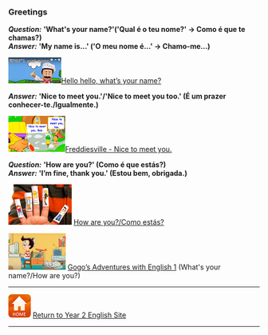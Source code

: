 ### Greetings  

***Question:*** **'What's your name?'('Qual é o teu nome?' -> Como é que te chamas?)**  
***Answer:*** **'My name is…' ('O meu nome é...' -> Chamo-me...)**  

[![wyn](/images/wyn1.png)](https://www.youtube.com/watch?v=Uv1JkBL5728)[Hello hello, what’s your name?](https://www.youtube.com/watch?v=Uv1JkBL5728) 

***Answer:*** **'Nice to meet you.'/'Nice to meet you too.' (É um prazer conhecer-te./Igualmente.)**  

[![ntmy](/images/ntmy.PNG)](https://www.youtube.com/watch?v=rSwypHirUkM)[Freddiesville - Nice to meet you.](https://www.youtube.com/watch?v=rSwypHirUkM)

***Question:*** **'How are you?' (Como é que estás?)**  
***Answer:*** **'I’m fine, thank you.' (Estou bem, obrigada.)**

[![hays](/images/hays.PNG)](https://www.youtube.com/watch?v=LxhOv3KnfA8) [How are you?/Como estás?](https://www.youtube.com/watch?v=LxhOv3KnfA8)  

[![gae1](/images/gae1.PNG)](https://www.youtube.com/watch?v=9R5-W3bMX4E) [Gogo’s Adventures with English 1](https://www.youtube.com/watch?v=9R5-W3bMX4E) (What's your name?/How are you?)

***
[![home](/images/home.PNG)](https://tangerina-pt.github.io/English/Year2) [Return to Year 2 English Site](https://tangerina-pt.github.io/English/Year2)  

***
